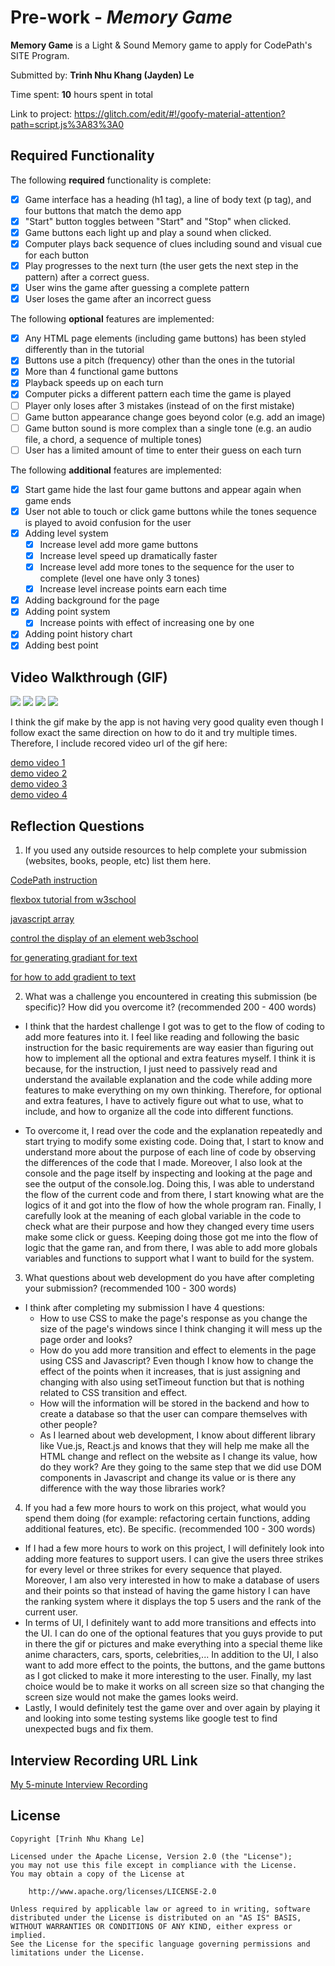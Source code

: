 # Pre-work - _Memory Game_

**Memory Game** is a Light & Sound Memory game to apply for CodePath's SITE Program.

Submitted by: **Trinh Nhu Khang (Jayden) Le**

Time spent: **10** hours spent in total

Link to project: https://glitch.com/edit/#!/goofy-material-attention?path=script.js%3A83%3A0

## Required Functionality

The following **required** functionality is complete:

- [x] Game interface has a heading (h1 tag), a line of body text (p tag), and four buttons that match the demo app
- [x] "Start" button toggles between "Start" and "Stop" when clicked.
- [x] Game buttons each light up and play a sound when clicked.
- [x] Computer plays back sequence of clues including sound and visual cue for each button
- [x] Play progresses to the next turn (the user gets the next step in the pattern) after a correct guess.
- [x] User wins the game after guessing a complete pattern
- [x] User loses the game after an incorrect guess

The following **optional** features are implemented:

- [x] Any HTML page elements (including game buttons) has been styled differently than in the tutorial
- [x] Buttons use a pitch (frequency) other than the ones in the tutorial
- [x] More than 4 functional game buttons
- [x] Playback speeds up on each turn
- [x] Computer picks a different pattern each time the game is played
- [ ] Player only loses after 3 mistakes (instead of on the first mistake)
- [ ] Game button appearance change goes beyond color (e.g. add an image)
- [ ] Game button sound is more complex than a single tone (e.g. an audio file, a chord, a sequence of multiple tones)
- [ ] User has a limited amount of time to enter their guess on each turn

The following **additional** features are implemented:

- [x] Start game hide the last four game buttons and appear again when game ends
- [x] User not able to touch or click game buttons while the tones sequence is played to avoid confusion for the user
- [x] Adding level system
  - [x] Increase level add more game buttons
  - [x] Increase level speed up dramatically faster
  - [x] Increase level add more tones to the sequence for the user to complete (level one have only 3 tones)
  - [x] Increase level increase points earn each time
- [x] Adding background for the page
- [x] Adding point system
  - [x] Increase points with effect of increasing one by one
- [x] Adding point history chart
- [x] Adding best point

## Video Walkthrough (GIF)

![](https://cdn.glitch.global/94a25928-6d92-4350-bd7c-cce18344cb34/smallWinGame.gif?v=1648405117359)
![](https://cdn.glitch.global/94a25928-6d92-4350-bd7c-cce18344cb34/longgame.gif?v=1648405120213)
![](https://cdn.glitch.global/94a25928-6d92-4350-bd7c-cce18344cb34/demoFunctional.gif?v=1648405104938)
![](https://cdn.glitch.global/94a25928-6d92-4350-bd7c-cce18344cb34/buttontoggle.gif?v=1648405090116)

I think the gif make by the app is not having very good quality even though I follow exact the same direction on how to do it and try multiple times. Therefore, I include recored video url of the gif here: 

[demo video 1](https://youtu.be/Jq0VxgnlP0Y)  
[demo video 2](https://youtu.be/CUyVh5KRbsk)  
[demo video 3](https://youtu.be/OepT-8SvYyU)  
[demo video 4](https://youtu.be/QfhnN6MCt4c)

## Reflection Questions

1. If you used any outside resources to help complete your submission (websites, books, people, etc) list them here.

[CodePath instruction](https://courses.codepath.org/snippets/summer_internship_for_tech_excellence/prework?utm_campaign=CodePath%20SITE%202021&utm_medium=email&_hsmi=204129942&_hsenc=p2ANqtz-8r8YGvYZDllsWTQNINymeFR1qCaP3P-vhFnpaotgxKkBIpnFqalILRnWofQEi4sxCD9zJQv7noZ8UftuYvM0guyVtTWQ&utm_content=204129942&utm_source=hs_automation#heading-1-expectations)

[flexbox tutorial from w3school](https://www.w3schools.com/css/css3_flexbox.asp)

[javascript array](https://www.w3schools.com/js/js_arrays.asp)

[control the display of an element web3school](https://www.w3schools.com/jsref/prop_style_display.asp)

[for generating gradiant for text](https://cssgradient.io/)

[for how to add gradient to text](https://cssgradient.io/blog/css-gradient-text/)

2. What was a challenge you encountered in creating this submission (be specific)? How did you overcome it? (recommended 200 - 400 words)

- I think that the hardest challenge I got was to get to the flow of coding to add more features into it. I feel like reading and following the basic instruction for the basic requirements are way easier than figuring out how to implement all the optional and extra features myself. I think it is because, for the instruction, I just need to passively read and understand the available explanation and the code while adding more features to make everything on my own thinking. Therefore, for optional and extra features, I have to actively figure out what to use, what to include, and how to organize all the code into different functions.

- To overcome it, I read over the code and the explanation repeatedly and start trying to modify some existing code. Doing that, I start to know and understand more about the purpose of each line of code by observing the differences of the code that I made. Moreover, I also look at the console and the page itself by inspecting and looking at the page and see the output of the console.log. Doing this, I was able to understand the flow of the current code and from there, I start knowing what are the logics of it and got into the flow of how the whole program ran. Finally, I carefully look at the meaning of each global variable in the code to check what are their purpose and how they changed every time users make some click or guess. Keeping doing those got me into the flow of logic that the game ran, and from there, I was able to add more globals variables and functions to support what I want to build for the system.

3. What questions about web development do you have after completing your submission? (recommended 100 - 300 words)

- I think after completing my submission I have 4 questions:
  - How to use CSS to make the page's response as you change the size of the page's windows since I think changing it will mess up the page order and looks?
  - How do you add more transition and effect to elements in the page using CSS and Javascript? Even though I know how to change the effect of the points when it increases, that is just assigning and changing with also using setTimeout function but that is nothing related to CSS transition and effect.
  - How will the information will be stored in the backend and how to create a database so that the user can compare themselves with other people?
  - As I learned about web development, I know about different library like Vue.js, React.js and knows that they will help me make all the HTML change and reflect on the website as I change its value, how do they work? Are they going to the same step that we did use DOM components in Javascript and change its value or is there any difference with the way those libraries work?

4. If you had a few more hours to work on this project, what would you spend them doing (for example: refactoring certain functions, adding additional features, etc). Be specific. (recommended 100 - 300 words)

- If I had a few more hours to work on this project, I will definitely look into adding more features to support users. I can give the users three strikes for every level or three strikes for every sequence that played. Moreover, I am also very interested in how to make a database of users and their points so that instead of having the game history I can have the ranking system where it displays the top 5 users and the rank of the current user.
- In terms of UI, I definitely want to add more transitions and effects into the UI. I can do one of the optional features that you guys provide to put in there the gif or pictures and make everything into a special theme like anime characters, cars, sports, celebrities,... In addition to the UI, I also want to add more effect to the points, the buttons, and the game buttons as I got clicked to make it more interesting to the user. Finally, my last choice would be to make it works on all screen size so that changing the screen size would not make the games looks weird.
- Lastly, I would definitely test the game over and over again by playing it and looking into some testing systems like google test to find unexpected bugs and fix them.

## Interview Recording URL Link

[My 5-minute Interview Recording](https://youtu.be/znmOwTHkND8)

## License

    Copyright [Trinh Nhu Khang Le]

    Licensed under the Apache License, Version 2.0 (the "License");
    you may not use this file except in compliance with the License.
    You may obtain a copy of the License at

        http://www.apache.org/licenses/LICENSE-2.0

    Unless required by applicable law or agreed to in writing, software
    distributed under the License is distributed on an "AS IS" BASIS,
    WITHOUT WARRANTIES OR CONDITIONS OF ANY KIND, either express or implied.
    See the License for the specific language governing permissions and
    limitations under the License.
